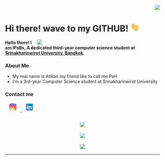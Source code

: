 <span align="right" width="50" height="50"> 
 
 ![](https://komarev.com/ghpvc/?username=IPsBs&color=lightgrey&style=flat&label=Profile+Views) 

</span>

<h1> Hi there! wave  to my GITHUB! <img src="https://raw.githubusercontent.com/ABSphreak/ABSphreak/master/gifs/Hi.gif" width="30px"></h2>
<img align='right' src='https://media2.giphy.com/media/PRlZvs1KXhtkc/giphy.gif?cid=ecf05e47t2akjvlyl51q6pwmiogxty981s5tsl7yxeqw4951&ep=v1_gifs_search&rid=giphy.gif&ct=g 'hight="300" width="400">

#### Hello there! I am IPsBs, A dedicated third-year computer science student at <a href="https://www.swu.ac.th/"> <b>Srinakharinwirot University</b>, Bangkok</a>. <br>

###  About Me
- My real name is Atikan my friend like to call me PaH
- I'm a 3rd-year Computer Science student at Srinakharinwirot University
### Contact me
<a href="https://www.instagram.com/ipsbs_ati/" target="_blank">
  <img width="30" height="30" src="https://github.com/jrvansuita/jrvansuita/blob/main/icons/instagram.png?raw=true" alt="Instagram" witdh="44" height="44" hspace="10">
</a>
<a href="https://www.linkedin.com/in/atikan-moopayak-aa63202aa/" target="_blank" >
  <img width="30" height="30" src="https://github.com/jrvansuita/jrvansuita/blob/main/icons/linkedin.png?raw=true" alt="Linkedin" witdh="44" height="44" hspace="10">
</a>

<p align="center">
  </br>
  
  <a href="https://git.io/streak-stats">
    <img src=https://streak-stats.demolab.com/?user=IPsBs&&theme=tokyonight&&hide_border=true&card_width=495>
  </a>
   
  </br>
  </br>
  
  <a href="https://github.com/anuraghazra/github-readme-stats">
    <img src=https://github-readme-stats-git-masterrstaa-rickstaa.vercel.app/api/top-langs/?username=IPsBs&hide_border=true&langs_count=5&show_icons=true&card_width=495&theme=tokyonight&hide=javascript,html,css>
  
  </br>
  </br>

  <a href="https://github.com/anuraghazra/github-readme-stats">
    <img src=https://github-readme-stats-git-masterrstaa-rickstaa.vercel.app/api?username=IPsBs&hide_border=true&show_icons=true&theme=tokyonight&card_width=495 />
  </a>
    
</p>

  
-----------------------------------------------------------------------------------------------------------------------------------------------------------------------

